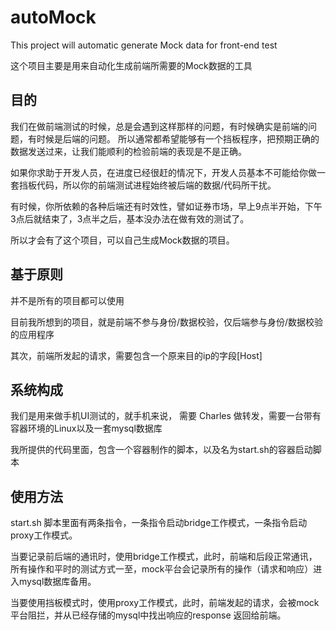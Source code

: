 # autoMock

This project will automatic generate Mock data for front-end test

这个项目主要是用来自动化生成前端所需要的Mock数据的工具

## 目的

我们在做前端测试的时候，总是会遇到这样那样的问题，有时候确实是前端的问题，有时候是后端的问题。 所以通常都希望能够有一个挡板程序，把预期正确的数据发送过来，让我们能顺利的检验前端的表现是不是正确。

如果你求助于开发人员，在进度已经很赶的情况下，开发人员基本不可能给你做一套挡板代码，所以你的前端测试进程始终被后端的数据/代码所干扰。

有时候，你所依赖的各种后端还有时效性，譬如证券市场，早上9点半开始，下午3点后就结束了，3点半之后，基本没办法在做有效的测试了。

所以才会有了这个项目，可以自己生成Mock数据的项目。

## 基于原则

并不是所有的项目都可以使用

目前我所想到的项目，就是前端不参与身份/数据校验，仅后端参与身份/数据校验的应用程序

其次，前端所发起的请求，需要包含一个原来目的ip的字段[Host]


## 系统构成

我们是用来做手机UI测试的，就手机来说， 需要 Charles 做转发，需要一台带有容器环境的Linux以及一套mysql数据库

我所提供的代码里面，包含一个容器制作的脚本，以及名为start.sh的容器启动脚本

## 使用方法

start.sh 脚本里面有两条指令，一条指令启动bridge工作模式，一条指令启动proxy工作模式。

当要记录前后端的通讯时，使用bridge工作模式，此时，前端和后段正常通讯，所有操作和平时的测试方式一至，mock平台会记录所有的操作（请求和响应）进入mysql数据库备用。

当要使用挡板模式时，使用proxy工作模式，此时，前端发起的请求，会被mock平台阻拦，并从已经存储的mysql中找出响应的response 返回给前端。





